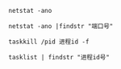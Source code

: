 ```shell
netstat -ano
```
```shell
netstat -ano |findstr "端口号"
```
```shell
taskkill /pid 进程id -f
```
```shell
tasklist | findstr "进程id号"
```
